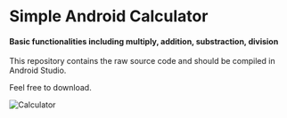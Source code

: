# Simple Android Calculator
#### Basic functionalities including multiply, addition, substraction, division

This repository contains the raw source code and should be compiled in Android Studio.

Feel free to download.

![Calculator](http://i.imgur.com/bovVDCA.png)
